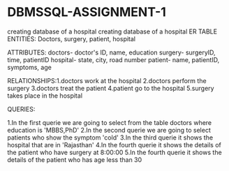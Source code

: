 # DBMSSQL-ASSIGNMENT-1
creating database of a hospital 
creating database of a hospital 
ER TABLE
ENTITIES: Doctors, surgery, patient, hospital

ATTRIBUTES: doctors- doctor's ID, name, education
            surgery- surgeryID, time, patientID
            hospital- state, city, road number
            patient- name, patientID, symptoms, age

RELATIONSHIPS:1.doctors work at the hospital
              2.doctors perform the surgery
              3.doctors treat the patient
              4.patient go to the hospital
              5.surgery takes place in the hospital

QUERIES:

1.In the first querie we are going to select from the table doctors where education is 'MBBS,PhD'
2.In the second querie we are going to select patients who show the symptom 'cold'
3.In the third querie it shows the hospital that are in 'Rajasthan'
4.In the fourth querie it shows the details of the patient who have surgery at 8:00:00
5.In the fourth querie it shows the details of the patient who has age less than 30

